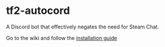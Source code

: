 # tf2-autocord
A Discord bot that effectively negates the need for Steam Chat.

Go to the wiki and follow the [installation guide](https://github.com/Gobot1234/tf2-autocord/wiki/Installation)
